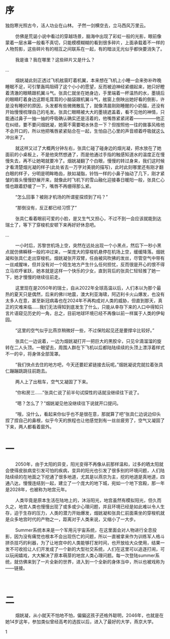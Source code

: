 # 序

独抱寒光照古今，活人功业在山林。
孑然一剑横空去，立马西风万里云。

        仿佛是荒诞小说中看过的穿越场景，脑海中出现了彩虹一般的光影，眼前像蒙着一层水幕一般看不真切，只能模模糊糊的看到很多碎片，上面承载着不一样的人物剪影，这些碎片有的相互之间联系在一起，有的暗淡无光似乎都快要消失了。

        我是谁？我在哪里？这些碎片又是什么？

...

        烟姯凝此刻正透过飞机舷窗盯着机翼，本来想在飞机上小睡一会来弥补昨晚睡眠不足，可引擎轰鸣阻碍了这个小小的愿望，反而被迫神经紧绷起来，她只好瞪着清澈的眼睛跟机翼斗气。张具仁就坐在她身边，手里端着一杯温热的水，墨镜后的眼睛盯着身边这颗毛茸茸的小脑袋跟机翼斗气，舷窗上倒映出她好看的倒影，许是没有睡好的原因，头发都有些微微散乱了，就像清晨刚刚睡醒的小奶猫，还没有开始慢慢梳理自己的毛发。张具仁眼睛被大大的墨镜遮盖着，看不见他的神情，只能通过鼻子一抽一抽的呼吸确认确实还是活着的，他嘴唇紧紧闭着—————他正在纠结，要不要问烟姯凝，她需不需要喝水休息一下？但按照他一往的做事风格他不会开口的，所以他把嘴唇紧紧贴合在一起，生怕自己心里的声音顺着呼吸就这么冲出来了。

        就这样又过了大概两分钟左右，张具仁碰了碰身边的烟光凝，把水放在了她面前的小桌板上，不是他突然想通了，而是他通过手指的触感知道水的温度正在慢慢失去，再不让她喝就要冷了。烟姯凝翻了个白眼，慢慢的转过身来，我们这时候才看清楚烟光凝的样子(此处省去一万字对美貌的描写)，此时此刻哪里还有刚才翻白眼的样子，分明是明眸皓齿，肤如凝脂，铃铛一样的小鼻子抽动了几下，刚才紧皱的眉头慢慢舒展开来，就像此时飞机下的雪山融化迎接春日暖阳一般，张具仁心情也跟着舒缓了一下，嘴唇不再绷得那么紧。

        “怎么回事？被刚才机场的所谓星探烦到了吗？”

        “那倒没有，反正都已经习惯了”

        张具仁看着眼前可爱的小脸，是又生气又担心，不过不到一会应该就能到达瑞士了，等下了穿梭机安顿下来再好好休息吧。

...

        一小时后，苏黎世机场上空，突然在远处出现一个小黑点，然后下一秒小黑点就仿佛瞬移一般的冲过来，一架庞大的穿梭机悬停在机场上空，缓缓降落。烟姯凝和张具仁走出穿梭机，烟姯凝张开双臂，任由被风吹拂的发丝，尽管空气中带有一丝咸腥味，但并没有对一个陌生地方产生什么任何担忧，反而很是开心的恨不得立马欢呼雀跃，她本就是这样一个快乐的少女，直到背后的张具仁轻轻推了她一下，她才慢慢的继续往前走。

        这里现在是2050年的瑞士，自从2022年全球高温以后，人们本以为那个最热的夏天只是偶然，后来的佛川地震，澳大利亚海啸，阿迈利卡火山爆发，也没有太多人在意，甚至新冠病毒也在2024年不再构成对人类的威胁，但直到那天，真正的灾难来临......我们无法得知到底发生了什么，只能从幸存下来的人口中得知只言片语窥见历史的一角，总之，目前地球环境已经不再像以前一样属于人类的伊甸园。

        “这里的空气似乎比燕京稍微好一些，不过保险起见还是要撑伞比较好。”

        张具仁一边说着，一边为烟姯凝打开一把巨大的黑胶伞，只见伞滴溜溜的旋转在二人头顶。一眼望去，周围人群在下飞机以后都陆陆续续的头顶上漂浮着样式不一的伞，将身体全部笼罩。

        “我们快点去住的地方吧，今天还要赶紧链接去玩呢。”烟姯凝说完就拉着张具仁蹦蹦跳跳往前跑去。

        两人上了出租车，空气又凝固了下来。

        “你和房三......”张具仁说了前半句试探性的话就没继续往下说了。

        “嗯？怎么了？”烟姯凝见他没继续往下说就开口提问。

        “哦，没什么，看起来你似乎也不是很在意，那就算了吧”张具仁边说边仰头捏了捏自己的鼻根，似乎今天的旅程也让他感觉到有一丝丝疲劳了，空气又凝固了下来，两人都看着窗外。



# 一

        2050年，由于太阳的异变，阳光变得不再像从前那样温和，过多的晒太阳就会使得皮肤病变引发可怕的疾病，变异的阳光也引发了很多别的环境问题，人们陆陆续续的在地面之下挖通了很多地道，尤其是以燕京为主，挖的地道是真地道，四通八达，慢慢连结到一起，建立了一个庞大的地下城，宛如一个地下宫殿，那一年是2028年，也被称为地宫元年。

        人类毕竟是原本生活在陆地上的，沐浴阳光，地宫虽然有模拟阳光，但久而久之，地宫人类也慢慢出现了或多或少心理问题，并且环境已经是如此难以令人生存，迫于生存的压力，人类的潜力开始爆发，烟姯凝和张具仁前面乘坐的穿梭机就是众多地宫时代的产物之一，距离对于人类来说，又缩小了一大步。

        Summer系统本来是一个军用元宇宙系统，在这里面会对人物进行全息投影，因为没有痛觉也根本不会出现伤亡的问题，所以一直被拿来作为训练军人格斗拼杀技巧的利器，为了让地宫中的人类能够打发时间，也开放给大众使用，结果一发不可收拾让人们开发成了一个新的大型社交系统，人们在这里可以追逐打闹，可以玩闹嬉戏，大大解决了原本萌芽的地宫人类心理问题。每一次登陆summer系统，就仿佛来到了一片全新的世界，进入到一个全新的身体当中，所以也被戏称为——链接。

 

# 二

        烟姯凝，从小就天不怕地不怕，偏偏这孩子还格外聪明，2046年，也就是在她14岁这年，参加类似曾经高考的选拔以后，进入了最好的大学，燕京大学。





















1
